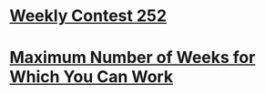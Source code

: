 # [Weekly Contest 252](https://leetcode.com/contest/weekly-contest-252/)

# [Maximum Number of Weeks for Which You Can Work](https://leetcode.com/problems/maximum-number-of-weeks-for-which-you-can-work/)





